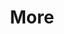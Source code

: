 ---
layout: page
title: More
nav: true
nav_order: 10
dropdown: true
children: 
    - title: Curriculum Vitae
      permalink: /cv/
    - title: divider
    - title: GitHub Repositories
      permalink: /repositories/
---